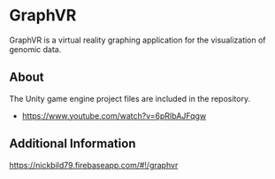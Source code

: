 # GraphVR

GraphVR is a virtual reality graphing application for the visualization of genomic data.

## About

The Unity game engine project files are included in the repository.

- https://www.youtube.com/watch?v=6pRIbAJFqgw

## Additional Information

https://nickbild79.firebaseapp.com/#!/graphvr

